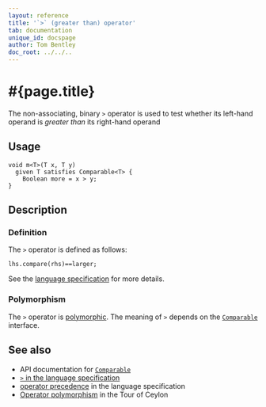 ```yaml
---
layout: reference
title: '`>` (greater than) operator'
tab: documentation
unique_id: docspage
author: Tom Bentley
doc_root: ../../..
---
```


# #{page.title}

The non-associating, binary `>` operator is used to test whether its left-hand 
operand is *greater than* its right-hand operand

## Usage 

    void m<T>(T x, T y) 
      given T satisfies Comparable<T> {
        Boolean more = x > y;
    }

## Description

### Definition

The `>` operator is defined as follows:

<!-- check:none -->
    lhs.compare(rhs)==larger;

See the [language specification](#{site.urls.spec_current}#equalitycomparison) for more details.

### Polymorphism

The `>` operator is [polymorphic](#{page.doc_root}/reference/operator/operator-polymorphism). 
The meaning of `>` depends on the 
[`Comparable`](#{site.urls.apidoc_current}/interface_Comparable.html) interface.

## See also

* API documentation for [`Comparable`](#{site.urls.apidoc_current}/interface_Comparable.html)
* [`>` in the language specification](#{site.urls.spec_current}#equalitycomparison)
* [operator precedence](#{site.urls.spec_current}#operatorprecedence) in the 
  language specification
* [Operator polymorphism](#{page.doc_root}/tour/language-module/#operator_polymorphism) 
  in the Tour of Ceylon

